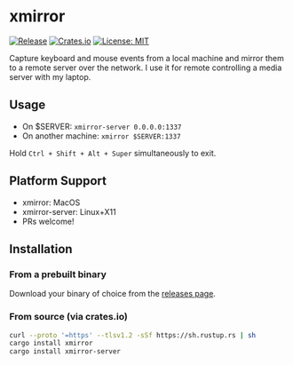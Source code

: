 # xmirror

[![Release](https://img.shields.io/github/v/release/foltik/xmirror?color=blue)](https://github.com/foltik/xmirror/releases)
[![Crates.io](https://img.shields.io/crates/v/xmirror.svg)](https://crates.io/crates/xmirror)
[![License: MIT](https://img.shields.io/badge/License-MIT-orange.svg)](https://opensource.org/licenses/MIT)

Capture keyboard and mouse events from a local machine and mirror them to a remote server over the network. I use it for remote controlling a media server with my laptop.

## Usage

* On $SERVER: `xmirror-server 0.0.0.0:1337`
* On another machine: `xmirror $SERVER:1337`

Hold `Ctrl + Shift + Alt + Super` simultaneously to exit.

## Platform Support

* xmirror: MacOS
* xmirror-server: Linux+X11
* PRs welcome!

## Installation

### From a prebuilt binary

Download your binary of choice from the [releases page](https://github.com/foltik/xmirror/releases).

### From source (via crates.io)

```bash
curl --proto '=https' --tlsv1.2 -sSf https://sh.rustup.rs | sh
cargo install xmirror
cargo install xmirror-server
```
